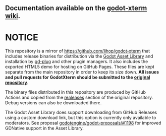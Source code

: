 ## Documentation available on the [godot-xterm wiki](https://github.com/lihop/godot-xterm/wiki).

# NOTICE
This repository is a mirror of <https://github.com/lihop/godot-xterm> that includes release binaries for distribution via the [Godot Asset Library](https://godotengine.org/asset-library/asset) and installation by [gd-plug](https://github.com/imjp94/gd-plug) and other plugin managers.
It also includes the exported HTML5 demo for hosting on GitHub Pages.
These files are kept separate from the main repository in order to keep its size down.
**All issues and pull requests for GodotXterm should be submitted to the [original repository](https://github.com/lihop/godot-xterm)**.

The binary files distributed in this repository are produced by GitHub Actions and copied from the [realeases](https://github.com/lihop/godot-xterm/releases) section of the original repository.
Debug versions can also be downloaded there.

The Godot Asset Library does support downloading from GitHub Releases using a custom download link, but this option is currently only available to moderators.
See proposal [godotengine/godot-proposals/#1198](https://github.com/godotengine/godot-proposals/issues/1198) for improved GDNative support in the Asset Library.
